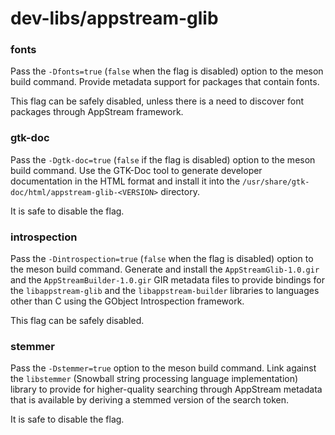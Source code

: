 # dev-libs/appstream-glib

### fonts
Pass the `-Dfonts=true` (`false` when the flag is disabled) option to the meson build command. Provide metadata support for packages that contain fonts.

This flag can be safely disabled, unless there is a need to discover font packages through AppStream framework.

### gtk-doc
Pass the `-Dgtk-doc=true` (`false` if the flag is disabled) option to the meson build command. Use the GTK-Doc tool to generate developer documentation in the HTML format and install it into the `/usr/share/gtk-doc/html/appstream-glib-<VERSION>` directory.

It is safe to disable the flag.

### introspection
Pass the `-Dintrospection=true` (`false` when the flag is disabled) option to the meson build command. Generate and install the `AppStreamGlib-1.0.gir` and the `AppStreamBuilder-1.0.gir` GIR metadata files to provide bindings for the `libappstream-glib` and the `libappstream-builder` libraries to languages other than C using the GObject Introspection framework.

This flag can be safely disabled.

### stemmer
Pass the `-Dstemmer=true` option to the meson build command. Link against the `libstemmer` (Snowball string processing language implementation) library to provide for higher-quality searching through AppStream metadata that is available by deriving a stemmed version of the search token.

It is safe to disable the flag.
